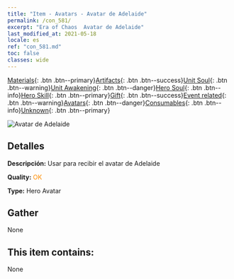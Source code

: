 ```yaml
---
title: "Item - Avatars - Avatar de Adelaide"
permalink: /con_581/
excerpt: "Era of Chaos  Avatar de Adelaide"
last_modified_at: 2021-05-18
locale: es
ref: "con_581.md"
toc: false
classes: wide
---
```

 [Materials](/ItemsES/){: .btn .btn--primary}[Artifacts](/ItemsES/Artifacts/){: .btn .btn--success}[Unit Soul](/ItemsES/UnitSoul/){: .btn .btn--warning}[Unit Awakening](/ItemsES/UnitAwakening/){: .btn .btn--danger}[Hero Soul](/ItemsES/HeroSoul/){: .btn .btn--info}[Hero Skill](/ItemsES/HeroSkill/){: .btn .btn--primary}[Gift](/ItemsES/Gift/){: .btn .btn--success}[Event related](/ItemsES/Events/){: .btn .btn--warning}[Avatars](/ItemsES/Avatars/){: .btn .btn--danger}[Consumables](/ItemsES/Consumables/){: .btn .btn--info}[Unknown](/ItemsES/Unknown/){: .btn .btn--primary}

 ![Avatar de Adelaide](/images/h/h_Adelaide1.jpg)

## Detalles
 **Descripción:** Usar para recibir el avatar de Adelaide

 **Quality:** <span style="color: #FF8C00">OK</span>

 **Type:** Hero Avatar

## Gather

  None

## This item contains:

  None


